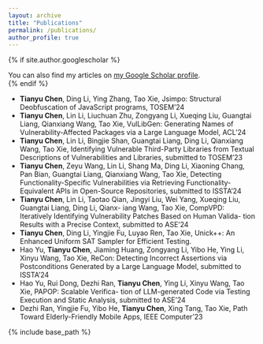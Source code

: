 ```yaml
---
layout: archive
title: "Publications"
permalink: /publications/
author_profile: true
---
```


{% if site.author.googlescholar %}
  <div class="wordwrap">You can also find my articles on <a href="{{site.author.googlescholar}}">my Google Scholar profile</a>.</div>
{% endif %}

- **Tianyu Chen**, Ding Li, Ying Zhang, Tao Xie, Jsimpo: Structural Deobfuscation of JavaScript programs, TOSEM’24
- **Tianyu Chen**, Lin Li, Liuchuan Zhu, Zongyang Li, Xueqing Liu, Guangtai Liang, Qianxiang Wang, Tao Xie, VulLibGen: Generating Names of Vulnerability-Affected Packages via a Large Language Model, ACL’24
- **Tianyu Chen**, Lin Li, Bingjie Shan, Guangtai Liang, Ding Li, Qianxiang Wang, Tao Xie, Identifying Vulnerable Third-Party Libraries from Textual Descriptions of Vulnerabilities and Libraries, submitted to TOSEM’23
- **Tianyu Chen**, Zeyu Wang, Lin Li, Shang Ma, Ding Li, Xiaoning Chang, Pan Bian, Guangtai Liang, Qianxiang Wang, Tao Xie, Detecting Functionality-Specific Vulnerabilities via Retrieving Functionality- Equivalent APIs in Open-Source Repositories, submitted to ISSTA’24
- **Tianyu Chen**, Lin Li, Taotao Qian, Jingyi Liu, Wei Yang, Xueqing Liu, Guangtai Liang, Ding Li, Qianx- iang Wang, Tao Xie, CompVPD: Iteratively Identifying Vulnerability Patches Based on Human Valida- tion Results with a Precise Context, submitted to ASE’24
- **Tianyu Chen**, Ding Li, Yingjie Fu, Luyao Ren, Tao Xie, Unick++: An Enhanced Uniform SAT Sampler for Efficient Testing.
- Hao Yu, **Tianyu Chen**, Jiaming Huang, Zongyang Li, Yibo He, Ying Li, Xinyu Wang, Tao Xie, ReCon: Detecting Incorrect Assertions via Postconditions Generated by a Large Language Model, submitted to ISSTA’24
- Hao Yu, Rui Dong, Dezhi Ran, **Tianyu Chen**, Ying Li, Xinyu Wang, Tao Xie, PAPOP: Scalable Verifica- tion of LLM-generated Code via Testing Execution and Static Analysis, submitted to ASE’24
- Dezhi Ran, Yingjie Fu, Yibo He, **Tianyu Chen**, Xing Tang, Tao Xie, Path Toward Elderly-Friendly Mobile Apps, IEEE Computer’23


{% include base_path %}

<!-- {% for post in site.publications reversed %}
  {% include archive-single.html %}
{% endfor %}
 -->
